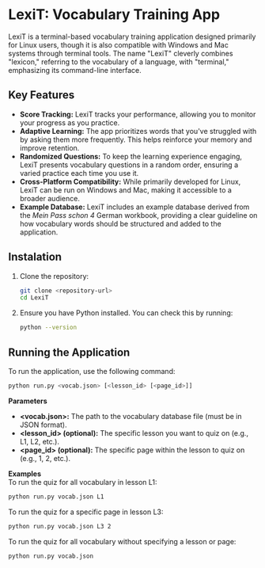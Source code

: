 # LexiT: Vocabulary Training App

LexiT is a terminal-based vocabulary training application designed primarily for Linux users, though it is also compatible with Windows and Mac systems through terminal tools. The name "LexiT" cleverly combines "lexicon," referring to the vocabulary of a language, with "terminal," emphasizing its command-line interface.

## Key Features

- **Score Tracking:** LexiT tracks your performance, allowing you to monitor your progress as you practice.
- **Adaptive Learning:** The app prioritizes words that you've struggled with by asking them more frequently. This helps reinforce your memory and improve retention.
- **Randomized Questions:** To keep the learning experience engaging, LexiT presents vocabulary questions in a random order, ensuring a varied practice each time you use it.
- **Cross-Platform Compatibility:** While primarily developed for Linux, LexiT can be run on Windows and Mac, making it accessible to a broader audience.
- **Example Database:** LexiT includes an example database derived from the *Mein Pass schon 4* German workbook, providing a clear guideline on how vocabulary words should be structured and added to the application.

## Instalation

1. Clone the repository:
    ```bash
    git clone <repository-url>
    cd LexiT
    ```

2. Ensure you have Python installed. You can check this by running:
    ```bash
    python --version
    ```

## Running the Application

To run the application, use the following command:

```bash
python run.py <vocab.json> [<lesson_id> [<page_id>]]
```

**Parameters**
- **<vocab.json>:** The path to the vocabulary database file (must be in JSON format).
- **<lesson_id> (optional):** The specific lesson you want to quiz on (e.g., L1, L2, etc.).
- **<page_id> (optional):** The specific page within the lesson to quiz on (e.g., 1, 2, etc.).

**Examples**\
To run the quiz for all vocabulary in lesson L1:
```bash
python run.py vocab.json L1
```

To run the quiz for a specific page in lesson L3:
```bash
python run.py vocab.json L3 2
```

To run the quiz for all vocabulary without specifying a lesson or page:
```bash
python run.py vocab.json
```


